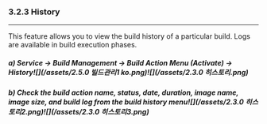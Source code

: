 ### 3.2.3 History

---

This feature allows you to view the build history of a particular build. Logs are available in build execution phases.

##### **a\) Service → Build Management → Build Action Menu (Activate) → History**![](/assets/2.5.0 빌드관리1 ko.png)![](/assets/2.3.0 히스토리.png)

##### b\) Check the build action name, status, date, duration, image name, image size, and build log from the build history menu![](/assets/2.3.0 히스토리2.png)![](/assets/2.3.0 히스토리3.png)



